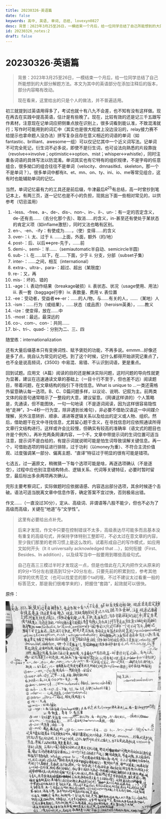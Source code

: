 ```yaml
---
title: 20230326·英语篇
date: false
keywords: 高中, 英语, 单词, 总结, lovexyn0827
desc: 背景：2023年3月25至26日，一模结束一个月后，给一位同学总结了自己所能想到的大部分解题方法。本文为其中的英语部分在添加注释后的版本，部分内容略有改动。
id: 20230326_notes:2
draft: false
---
```


# 20230326·英语篇

> 背景：2023年3月25至26日，一模结束一个月后，给一位同学总结了自己所能想到的大部分解题方法。本文为其中的英语部分在添加注释后的版本，部分内容略有改动。
>
> 现在看来，这里给出的只是个人的做法，并不普遍适用。

初三就提到过英语用得多了，考试也就十有八九不会差，也不知有没有这样做。现在再去在实践中提高英语，估计是有些晚了。现在，比较有效的还是记三千五跟写作素材，注意现在记单词应把侧重点放在识别上，很多词看到能认准，不致混淆就行；写作时可能用到的词汇中（其实也是很大程度上没边没沿的，relay接力赛不给提示也拿命题人没办法）拼写复杂且存在意义相近的词语的单词（如fantastic、brilliant、awesome一组）可以仅记忆其中一个近义词写法。记单词不可完全死记，衍生词不必多说，即使不是衍生词，也可设法向熟悉的片段靠拢（revolve$\leftrightarrow$involve；optimistic$\leftrightarrow$option、mist；whisper$\leftrightarrow$whistle），同时注重各词语的具体写法以防混淆。单词其实也有它特有的组织规律，不是字母的任意组合，很多拗口的组合往往不是单词（velocity、dmnasitkd、skeleton，那一个不是单词？）。很多单词中都有it、et、mn、on、ty、ini、io、me等常见组合，这有时也能辅助单词的记忆。

当然，单词记忆最有力的工具还是前后缀，牛津最后$R^{25}$有总结，高一时曾抄到笔记本上，有两三页，逐一记忆也是不小的负担，现挑出下面一些相对常见的，以供参考（切忌滥用）

1. -less、-free、a-、de-、dis-、non-、in-、il-、un-：有一定的否定含义，de-还有去……（去分化那个去）、取消……的含义，in-甚至还有使处于某状态的肯定义项（如inflame激怒），同时又法也略有区别。
2. en-、-en、-ify：有使成为……，（使）变得……的含义
3. over-：i. 太、过于 ii. ……上面，外面，额外（的/地）
4. post-：后、以后$\Longleftrightarrow$pre-先于，……前
5. demi-、semi-：半……（semiautomatic半自动、semicircle半圆）
6. sub-：i. 在……以下，在……下面，少于 ii. 分支，分部（subset子集）
7. inter-：……之间，相互（international）
8. extra-、ultra-、para-：超过、超出（某限度）
9. re-：又，再
10. mis-：坏的、错的
11. -age：i. 表动作结果（breakage破损）ii. 表状态、状况（usage使用、用法）iii. 表一套（baggage行李）iv. 表数量、费用 v. 表位置
12. -ee：受动者，受益者$\Longleftrightarrow$-er：……的人/物，与……有关的人，……（某地）人
13. -ism：……行为（或结果），……状态（或品质）（heroism英勇），……教义
14. -ize：使变得，放在……中
15. -most：最远，最深远的
16. co-、com-、con-：共同……
17. bi-、tri-、quad-：分别为二、三、四

随堂练：internationalization

还有大量后缀基本只有变换词性、赋予褒贬的功能，不再多说。emmm...好像还是多了点，挑自认为常见的记吧。到了这个时候，记什么都得开始讲究记重点了，也不全是说高频词，《3500》中易混、易错、不认识到词语，更是重点。

回到试题。应用文（A篇）阅读的目的还是解决实际问题，这时问题的导向性就更为显著，建议在迅速通读文章的基础上（一目十行不至于，但也差不远）阅读题目，带着问题，在文章结构的指引下寻找信息。What is unique to …一类还需格外留意确认每一选项。B、C、D篇问题多样，以议论、说明、记叙为主。前两类文体的段首句通常暗示了一整段的大意，建议留意。（网课这样讲的）个人策略是，先通读，但不能图快，一句一句地读（不是逐词阅读，因为这样很容易隐性地“走神”，3～4秒一行为宜，除非遇到长难句），非必要不借助汉语这一中间媒介理解，另外注意转折、顺承、递进等逻辑关系以及给出的定义或人物、组织。然后，借助题干在文中寻找信息，尤其留心题干含义，在寻找信息时应依照通读所得文章行文结构进行。这样或许会比较慢，但确实有较高的准确率（语文式的题目也许是个例外）。再补充两条网课内容，一个不，文章中带提示词的生词位置可适当注意，提示词不是白给的，有提示词就说明可能是怕生词导致误解关键信息。再一个，可借助选项的特征进行排除，过于功利（以money为重）、不符合主流价值观、过度强调某一部分、偏离主题、“直译”特征过于明显的很有可能是错项。

七选五，过一遍原文，稍微猜一下每个选项可能是啥，再逐选项确认（不是逐空），过程中应也别注意结构特点、逻辑关系、代词等关键特征，必要时暂时留空，最后标出多余两项再次确认。

完形主要考察词汇，实际做题时应依据语感、内容选出部分选项，其余时候逐个击破。语法可适当脱离文章中信息作答，确定答案不宜过快，否则极易出错。

作文……（一直没过30分），定从、高级词、非谓语等八股不能少，但也不必为了高级而高级，关键在“地道”与“文学性”。

> 这里有必要给出点补充。
>
> 后来才发现，作文中只要在控制错误不太多，高级表达尽可能多而且基本没有重复的高级句式，并保持字体特别工整即可，不必太过在意文章的内容，至少我们那里的老师习惯上是这么改的。试着形成自己的写作模式，如应用文如何开头（It it universally acknowledged that ...），如何衔接（First、Besides、In addition），以及续写当中一般要用到哪些高级句式。
>
> 自己在高三三模过半时才发现这一点，但是也借此在几天内把作文从原来的的9分+15分左右提高到12分+20分左右，只要先前的积累到位，参考其他同学的优秀范文（也可以找爱恋的那个ta的哦，不过不建议太过看重一般的标答范文，那是我们很难学来的），把握住“套路”，起效就可以很快。

原件：

![image-20240324212034834](media/image-20240324212034834.png)